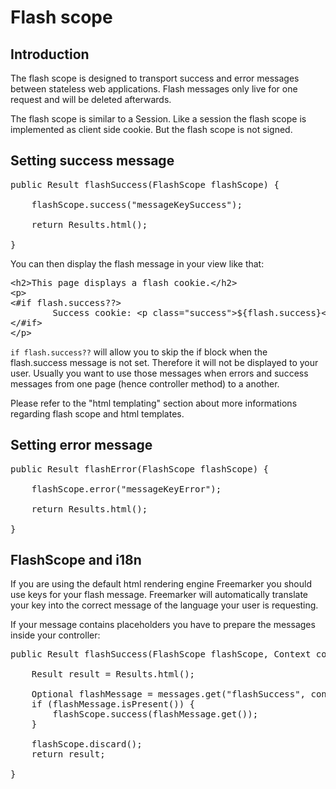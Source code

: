 Flash scope
===========

Introduction
------------

The flash scope is designed to transport success and error messages between
stateless web applications. Flash messages only live for one request and
will be deleted afterwards.

The flash scope is similar to a Session. Like a session the flash scope 
is implemented as client side cookie. But the flash scope is not signed.

Setting success message
-----------------------

<pre class="prettyprint">
public Result flashSuccess(FlashScope flashScope) {

    flashScope.success("messageKeySuccess");

    return Results.html();

}
</pre>

You can then display the flash message in your view like that:
<pre class="prettyprint">
&lt;h2&gt;This page displays a flash cookie.&lt;/h2&gt;
&lt;p&gt;
&lt;#if flash.success??&gt;
        Success cookie: &lt;p class=&quot;success&quot;&gt;${flash.success}&lt;/p&gt;
&lt;/#if&gt;
&lt;/p&gt;
</pre>

<code>if flash.success??</code> will allow you to skip the if block when 
the flash.success message is not set. Therefore it will not be displayed to your
user. Usually you want to use those messages when errors and success messages 
from one page (hence controller method) to a another.

Please refer to the "html templating" section about more informations regarding flash
scope and html templates.


Setting error message
---------------------

<pre class="prettyprint">
public Result flashError(FlashScope flashScope) {

    flashScope.error("messageKeyError");

    return Results.html();

}
</pre>


FlashScope and i18n
-------------------

If you are using the default html rendering engine Freemarker you should use keys 
for your flash message. Freemarker will automatically 
translate your key into the correct message of the language your user is requesting.

If your message contains placeholders you have to prepare the messages inside
your controller:

<pre class="prettyprint">
public Result flashSuccess(FlashScope flashScope, Context context) {

    Result result = Results.html();

    Optional<String> flashMessage = messages.get("flashSuccess", context, Optional.of(result), "PLACEHOLDER");
    if (flashMessage.isPresent()) {
        flashScope.success(flashMessage.get());
    }

    flashScope.discard();
    return result;

}
</pre>
